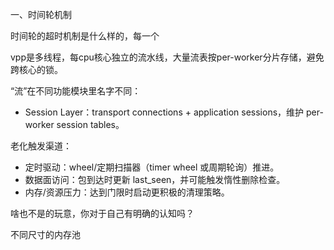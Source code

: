 一、时间轮机制



时间轮的超时机制是什么样的，每一个



vpp是多线程，每cpu核心独立的流水线，大量流表按per-worker分片存储，避免跨核心的锁。

“流”在不同功能模块里名字不同：

- Session Layer：transport connections + application sessions，维护 per-worker session tables。

老化触发渠道：

- 定时驱动：wheel/定期扫描器（timer wheel 或周期轮询）推进。
- 数据面访问：包到达时更新 last_seen，并可能触发惰性删除检查。
- 内存/资源压力：达到门限时启动更积极的清理策略。



啥也不是的玩意，你对于自己有明确的认知吗？

不同尺寸的内存池